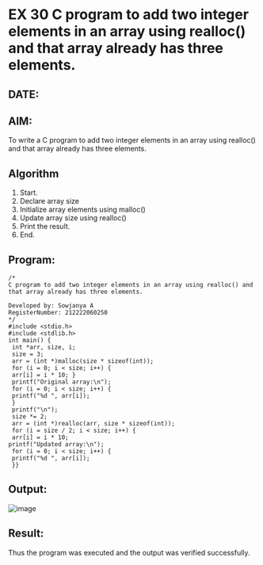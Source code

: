 # EX 30 C program to add two integer elements in an array using realloc() and that array already has three elements.
## DATE:
## AIM:
To write a C program to add two integer elements in an array using realloc() and that array already has three elements.

## Algorithm
   
1. Start.
2. Declare array size
3. Initialize array elements using malloc()
4. Update array size using realloc()
5. Print the result.
6. End.
   
## Program:
```
/*
C program to add two integer elements in an array using realloc() and that array already has three elements.

Developed by: Sowjanya A
RegisterNumber: 212222060250
*/
#include <stdio.h>
#include <stdlib.h>
int main() {
 int *arr, size, i;
 size = 3;
 arr = (int *)malloc(size * sizeof(int)); 
 for (i = 0; i < size; i++) {
 arr[i] = i * 10; }
 printf("Original array:\n");
 for (i = 0; i < size; i++) {
 printf("%d ", arr[i]);
 }
 printf("\n");
 size *= 2;
 arr = (int *)realloc(arr, size * sizeof(int)); 
 for (i = size / 2; i < size; i++) {
 arr[i] = i * 10;
printf("Updated array:\n");
 for (i = 0; i < size; i++) {
 printf("%d ", arr[i]);
 }}
```

## Output:

![image](https://github.com/user-attachments/assets/93f656ca-fc92-4131-8081-a7dfaaadb787)

## Result:
Thus the program was executed and the output was verified successfully.
